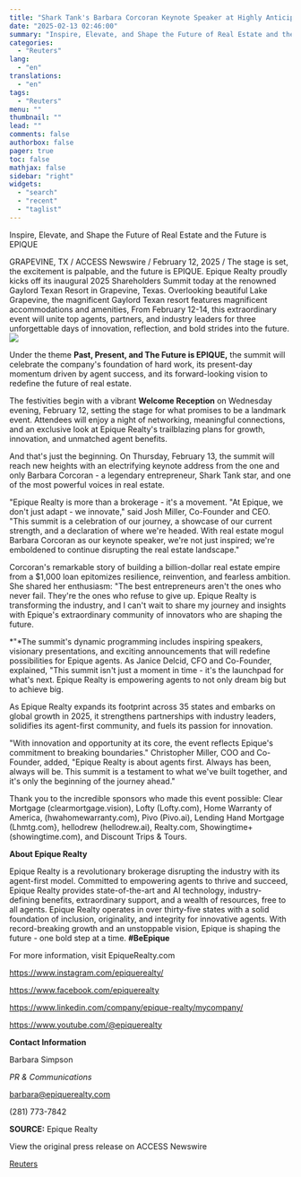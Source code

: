 ```yaml
---
title: "Shark Tank's Barbara Corcoran Keynote Speaker at Highly Anticipated Epique Realty Shareholders Summit"
date: "2025-02-13 02:46:00"
summary: "Inspire, Elevate, and Shape the Future of Real Estate and the Future is EPIQUEGRAPEVINE, TX / ACCESS Newswire / February 12, 2025 / The stage is set, the excitement is palpable, and the future is EPIQUE. Epique Realty proudly kicks off its inaugural 2025 Shareholders Summit today at the renowned..."
categories:
  - "Reuters"
lang:
  - "en"
translations:
  - "en"
tags:
  - "Reuters"
menu: ""
thumbnail: ""
lead: ""
comments: false
authorbox: false
pager: true
toc: false
mathjax: false
sidebar: "right"
widgets:
  - "search"
  - "recent"
  - "taglist"
---
```


Inspire, Elevate, and Shape the Future of Real Estate and the Future is EPIQUE

GRAPEVINE, TX / ACCESS Newswire / February 12, 2025 / The stage is set, the excitement is palpable, and the future is EPIQUE. Epique Realty proudly kicks off its inaugural 2025 Shareholders Summit today at the renowned Gaylord Texan Resort in Grapevine, Texas. Overlooking beautiful Lake Grapevine, the magnificent Gaylord Texan resort features magnificent accommodations and amenities, From February 12-14, this extraordinary event will unite top agents, partners, and industry leaders for three unforgettable days of innovation, reflection, and bold strides into the future.![](https://s3.tradingview.com/news/image/tag:reuters.com,2025-02-12:newsml_ACSw8TT1a-e61a3f90d46f2a6ee9b6f212f43297d0-resized.jpeg)

Under the theme **Past, Present, and The Future is EPIQUE,** the summit will celebrate the company's foundation of hard work, its present-day momentum driven by agent success, and its forward-looking vision to redefine the future of real estate.

The festivities begin with a vibrant **Welcome Reception** on Wednesday evening, February 12, setting the stage for what promises to be a landmark event. Attendees will enjoy a night of networking, meaningful connections, and an exclusive look at Epique Realty's trailblazing plans for growth, innovation, and unmatched agent benefits.

And that's just the beginning. On Thursday, February 13, the summit will reach new heights with an electrifying keynote address from the one and only Barbara Corcoran - a legendary entrepreneur, Shark Tank star, and one of the most powerful voices in real estate.

"Epique Realty is more than a brokerage - it's a movement. "At Epique, we don't just adapt - we innovate," said Josh Miller, Co-Founder and CEO. "This summit is a celebration of our journey, a showcase of our current strength, and a declaration of where we're headed. With real estate mogul Barbara Corcoran as our keynote speaker, we're not just inspired; we're emboldened to continue disrupting the real estate landscape."

Corcoran's remarkable story of building a billion-dollar real estate empire from a $1,000 loan epitomizes resilience, reinvention, and fearless ambition. She shared her enthusiasm: "The best entrepreneurs aren't the ones who never fail. They're the ones who refuse to give up. Epique Realty is transforming the industry, and I can't wait to share my journey and insights with Epique's extraordinary community of innovators who are shaping the future.

*"*The summit's dynamic programming includes inspiring speakers, visionary presentations, and exciting announcements that will redefine possibilities for Epique agents. As Janice Delcid, CFO and Co-Founder, explained, "This summit isn't just a moment in time - it's the launchpad for what's next. Epique Realty is empowering agents to not only dream big but to achieve big.

As Epique Realty expands its footprint across 35 states and embarks on global growth in 2025, it strengthens partnerships with industry leaders, solidifies its agent-first community, and fuels its passion for innovation.

"With innovation and opportunity at its core, the event reflects Epique's commitment to breaking boundaries." Christopher Miller, COO and Co-Founder, added, "Epique Realty is about agents first. Always has been, always will be. This summit is a testament to what we've built together, and it's only the beginning of the journey ahead."

Thank you to the incredible sponsors who made this event possible: Clear Mortgage (clearmortgage.vision), Lofty (Lofty.com), Home Warranty of America, (hwahomewarranty.com), Pivo (Pivo.ai), Lending Hand Mortgage (Lhmtg.com}, hellodrew (hellodrew.ai), Realty.com, Showingtime+ (showingtime.com), and Discount Trips & Tours.

**About Epique Realty**

Epique Realty is a revolutionary brokerage disrupting the industry with its agent-first model. Committed to empowering agents to thrive and succeed, Epique Realty provides state-of-the-art and AI technology, industry-defining benefits, extraordinary support, and a wealth of resources, free to all agents. Epique Realty operates in over thirty-five states with a solid foundation of inclusion, originality, and integrity for innovative agents. With record-breaking growth and an unstoppable vision, Epique is shaping the future - one bold step at a time. **#BeEpique**

For more information, visit EpiqueRealty.com

https://www.instagram.com/epiquerealty/

https://www.facebook.com/epiquerealty

https://www.linkedin.com/company/epique-realty/mycompany/

https://www.youtube.com/@epiquerealty

**Contact Information**

Barbara Simpson

*PR & Communications*

barbara@epiquerealty.com

(281) 773-7842

**SOURCE:** Epique Realty

View the original press release on ACCESS Newswire

[Reuters](https://www.tradingview.com/news/reuters.com,2025-02-12:newsml_ACSw8TT1a:0/)

